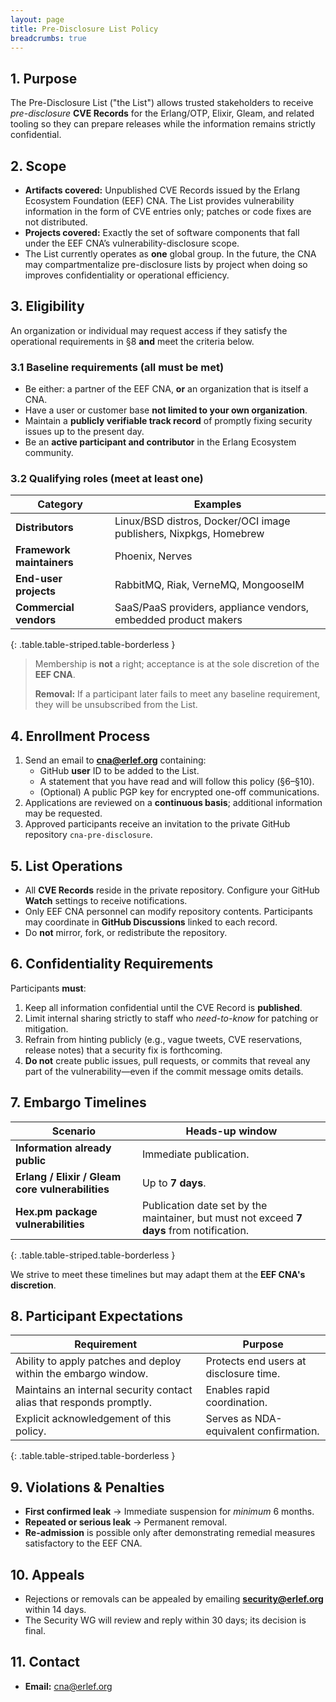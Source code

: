 ```yaml
---
layout: page
title: Pre-Disclosure List Policy
breadcrumbs: true
---
```


## 1. Purpose

The Pre-Disclosure List ("the List") allows trusted stakeholders to receive
*pre-disclosure* **CVE Records** for the Erlang/OTP, Elixir, Gleam, and related
tooling so they can prepare releases while the information remains strictly
confidential.

## 2. Scope

* **Artifacts covered:** Unpublished CVE Records issued by the Erlang Ecosystem
  Foundation (EEF) CNA. The List provides vulnerability information in the form
  of CVE entries only; patches or code fixes are not distributed.
* **Projects covered:** Exactly the set of software components that fall under
  the EEF CNA’s vulnerability-disclosure scope.
* The List currently operates as **one** global group. In the future, the CNA
  may compartmentalize pre-disclosure lists by project when doing so improves
  confidentiality or operational efficiency.

## 3. Eligibility

An organization or individual may request access if they satisfy the operational
requirements in §8 **and** meet the criteria below.

### 3.1 Baseline requirements (all must be met)

* Be either: a partner of the EEF CNA, **or** an organization that is itself a CNA.
* Have a user or customer base **not limited to your own organization**.
* Maintain a **publicly verifiable track record** of promptly fixing security
  issues up to the present day.
* Be an **active participant and contributor** in the Erlang Ecosystem
  community.

### 3.2 Qualifying roles (meet at least one)

| Category                  | Examples                                                          |
| ------------------------- | ----------------------------------------------------------------- |
| **Distributors**          | Linux/BSD distros, Docker/OCI image publishers, Nixpkgs, Homebrew |
| **Framework maintainers** | Phoenix, Nerves                                                   |
| **End-user projects**     | RabbitMQ, Riak, VerneMQ, MongooseIM                               |
| **Commercial vendors**    | SaaS/PaaS providers, appliance vendors, embedded product makers   |
{: .table.table-striped.table-borderless }

> Membership is **not** a right; acceptance is at the sole discretion of the
> **EEF CNA**.
>
> **Removal:** If a participant later fails to meet any baseline requirement,
> they will be unsubscribed from the List.

## 4. Enrollment Process

1. Send an email to **[cna@erlef.org](mailto:cna@erlef.org)** containing:
   * GitHub **user** ID to be added to the List.
   * A statement that you have read and will follow this policy (§6–§10).
   * (Optional) A public PGP key for encrypted one-off communications.
2. Applications are reviewed on a **continuous basis**; additional information
   may be requested.
3. Approved participants receive an invitation to the private GitHub repository
   `cna-pre-disclosure`.

## 5. List Operations

* All **CVE Records** reside in the private repository. Configure your GitHub
  **Watch** settings to receive notifications.
* Only EEF CNA personnel can modify repository contents. Participants may
  coordinate in **GitHub Discussions** linked to each record.
* Do **not** mirror, fork, or redistribute the repository.

## 6. Confidentiality Requirements

Participants **must**:

1. Keep all information confidential until the CVE Record is **published**.
2. Limit internal sharing strictly to staff who *need-to-know* for patching or
   mitigation.
3. Refrain from hinting publicly (e.g., vague tweets, CVE reservations, release
   notes) that a security fix is forthcoming.
4. **Do not** create public issues, pull requests, or commits that reveal any
   part of the vulnerability—even if the commit message omits details.

## 7. Embargo Timelines

| Scenario                                         | Heads-up window                                                     |
| ------------------------------------------------ | ------------------------------------------------------------------- |
| **Information already public**                   | Immediate publication.                                              |
| **Erlang / Elixir / Gleam core vulnerabilities** | Up to **7 days**.                                                   |
| **Hex.pm package vulnerabilities**               | Publication date set by the maintainer, but must not exceed **7 days** from notification. |
{: .table.table-striped.table-borderless }

We strive to meet these timelines but may adapt them at the
**EEF CNA's discretion**.

## 8. Participant Expectations

| Requirement                                                          | Purpose                                |
| -------------------------------------------------------------------- | -------------------------------------- |
| Ability to apply patches and deploy within the embargo window.       | Protects end users at disclosure time. |
| Maintains an internal security contact alias that responds promptly. | Enables rapid coordination.            |
| Explicit acknowledgement of this policy.                             | Serves as NDA-equivalent confirmation. |
{: .table.table-striped.table-borderless }

## 9. Violations & Penalties

* **First confirmed leak** → Immediate suspension for *minimum* 6 months.
* **Repeated or serious leak** → Permanent removal.
* **Re-admission** is possible only after demonstrating remedial measures
  satisfactory to the EEF CNA.

## 10. Appeals

* Rejections or removals can be appealed by emailing
  **[security@erlef.org](mailto:security@erlef.org)** within 14 days.
* The Security WG will review and reply within 30 days; its decision is final.

## 11. Contact

* **Email:** [cna@erlef.org](mailto:cna@erlef.org)
